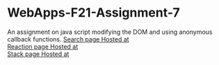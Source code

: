 # WebApps-F21-Assignment-7
An assignment on java script modifying the DOM and using anonymous callback functions.
[Search page Hosted at](https://44-563-webapps-f21.github.io/webapps-f21-assignment-7-pavanatm9909/search.html)<br>
[Reaction page Hosted at](https://44-563-webapps-f21.github.io/webapps-f21-assignment-7-pavanatm9909/reaction.html)<br>
[Stack page Hosted at](https://44-563-webapps-f21.github.io/webapps-f21-assignment-7-pavanatm9909/stack.html)<br>
